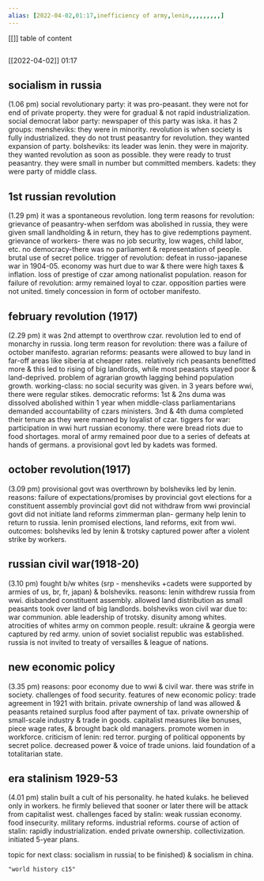 ```yaml
---
alias: [2022-04-02,01:17,inefficiency of army,lenin,,,,,,,,,]
---
```

[[]]
table of content
```toc
```

[[2022-04-02]] 01:17
## socialism in russia
(1.06 pm)
social revolutionary party:
it was pro-peasant.
they were not for end of private property.
they were for gradual & not rapid industrialization.
social democrat labor party:
newspaper of this party was iska.
it has 2 groups:
mensheviks:
they were in minority.
revolution is when society is fully industrialized.
they do not trust peasantry for revolution.
they wanted expansion of party.
bolsheviks:
its leader was lenin.
they were in majority.
they wanted revolution as soon as possible.
they were ready to trust peasantry.
they were small in number but committed members.
kadets:
they were party of middle class.

## 1st russian revolution
(1.29 pm)
it was a spontaneous revolution.
long term reasons for revolution:
grievance of peasantry-when serfdom was abolished in russia, they were given small landholding & in return, they has to give redemptions payment.
grievance of workers- there was no job security, low wages, child labor, etc.
no democracy-there was no parliament & representation of people.
brutal use of secret police.
trigger of revolution:
defeat in russo-japanese war in 1904-05.
economy was hurt due to war & there were high taxes & inflation.
loss of prestige of czar among nationalist population.
reason for failure of revolution:
army remained loyal to czar.
opposition parties were not united.
timely concession in form of october manifesto.

## february revolution (1917)
(2.29 pm)
it was 2nd attempt to overthrow czar.
revolution led to end of monarchy in russia.
long term reason for revolution:
there was a failure of october manifesto.
agrarian reforms:
peasants were allowed to buy land in far-off areas like siberia at cheaper rates.
 relatively rich peasants benefitted more & this led to rising of big landlords,  while most peasants stayed poor & land-deprived. 
problem of agrarian growth lagging behind population growth.
working-class:
no social security was given.
in 3 years before wwi, there were regular stikes.
democratic reforms:
1st & 2ns duma was dissolved abolished within 1 year when middle-class parliamentarians demanded accountability of czars ministers.
3nd & 4th duma completed their tenure as they were manned by loyalist of czar.
tiggers for war:
participation in wwi hurt russian economy.
there were bread riots due to food shortages.
moral of army remained poor due to a series of defeats at hands of germans.
a provisional govt led by kadets was formed.

## october revolution(1917)
(3.09 pm)
provisional govt was overthrown by bolsheviks led by lenin.
reasons:
failure of expectations/promises by provincial govt 
elections for a constituent assembly 
provincial govt  did not withdraw from wwi 
provincial govt  did not initiate land reforms 
zimmerman plan- germany help lenin to return to russia.
lenin promised elections, land reforms, exit from wwi.
outcomes:
bolsheviks led by lenin & trotsky captured power after a violent strike by workers.

## russian civil war(1918-20)
(3.10 pm)
fought b/w whites (srp - mensheviks +cadets were supported by armies of us, br, fr, japan) & bolsheviks.
reasons:
lenin withdrew russia from wwi.
disbanded constituent assembly.
allowed land distribution as small peasants took over land of big landlords.
bolsheviks won civil war due to:
war communion.
able leadership of trotsky.
disunity among whites.
atrocities of whites army on common people.
result:
ukraine & georgia were captured by red army.
union of soviet socialist republic was established.
russia is not invited to treaty of versailles & league of nations.

## new economic policy
(3.35 pm)
reasons:
poor economy due to wwi & civil war.
there was strife in society.
challenges of food security.
features of new economic policy:
trade agreement in 1921 with britain.
private ownership of land was allowed & peasants retained surplus food after payment of tax. 
private ownership of small-scale industry & trade in goods.
capitalist measures like bonuses, piece wage rates, & brought back old managers.
promote women in workforce.
criticism of lenin:
red terror.
purging of political opponents by secret police.
decreased power & voice of trade unions.
laid foundation of a totalitarian state.

## era stalinism 1929-53
(4.01 pm)
stalin built a cult of his personality.
he hated kulaks.
he believed only in workers.
he firmly believed that sooner or later there will be attack from capitalist west.
challenges faced by stalin:
weak russian economy.
food insecurity.
military reforms.
industrial reforms.
course of action of stalin:
rapidly industrialization.
ended private ownership.
collectivization.
initiated 5-year plans.

topic for next class: socialism in russia( to be finished) & socialism in china.
```query
"world history c15"
```